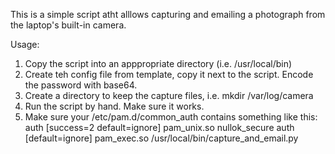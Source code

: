 This is a simple script atht alllows capturing and emailing a photograph from the laptop's built-in camera.

Usage:
1. Copy the script into an apppropriate directory (i.e. /usr/local/bin)
2. Create teh config file from template, copy it next to the script. Encode the password with base64.
3. Create a directory to keep the capture files, i.e. mkdir /var/log/camera
4. Run the script by hand. Make sure it works.
5. Make sure your /etc/pam.d/common_auth contains something like this:
	auth	[success=2 default=ignore]	pam_unix.so nullok_secure
	auth    [default=ignore]                pam_exec.so /usr/local/bin/capture_and_email.py
 
